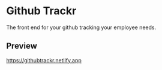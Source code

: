 # Github Trackr

The front end for your github tracking your employee needs.

## Preview

https://githubtrackr.netlify.app
